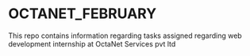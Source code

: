 # OCTANET_FEBRUARY
This repo contains information regarding tasks assigned regarding web development internship at OctaNet Services pvt ltd
